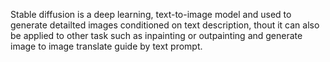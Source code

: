 Stable diffusion is a deep learning, text-to-image model and used to generate detailted images
conditioned on text description, thout it can also be applied to other task such as inpainting or outpainting and 
generate image to image translate guide by text prompt.

<!--  install all required modules

pip install -r requirements.txt
pip install -r requirements_m1.txt

 -->